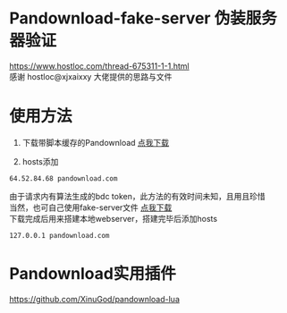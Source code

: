 # Pandownload-fake-server 伪装服务器验证
https://www.hostloc.com/thread-675311-1-1.html
<br>
感谢 hostloc@xjxaixxy 大佬提供的思路与文件
# 使用方法
1. 下载带脚本缓存的Pandownload
[点我下载](https://github.com/XinuGod/pandownload-fake-server/blob/master/PanDownload_add_temp.zip?raw=true)

2. hosts添加

```
64.52.84.68 pandownload.com
```

由于请求内有算法生成的bdc token，此方法的有效时间未知，且用且珍惜
<br>
当然，也可自己使用fake-server文件
[点我下载](https://github.com/XinuGod/pandownload-fake-server/blob/master/pandownload_fake_server.zip?raw=true)
<br>
下载完成后用来搭建本地webserver，搭建完毕后添加hosts

```
127.0.0.1 pandownload.com
```

# Pandownload实用插件
https://github.com/XinuGod/pandownload-lua
